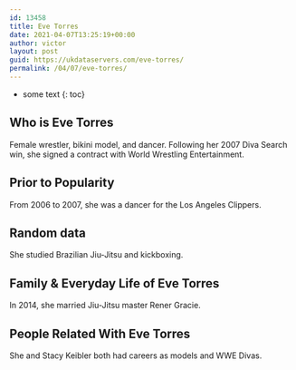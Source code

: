 ```yaml
---
id: 13458
title: Eve Torres
date: 2021-04-07T13:25:19+00:00
author: victor
layout: post
guid: https://ukdataservers.com/eve-torres/
permalink: /04/07/eve-torres/
---
```


* some text
{: toc}


## Who is Eve Torres



Female wrestler, bikini model, and dancer. Following her 2007 Diva Search win, she signed a contract with World Wrestling Entertainment.

                
                
                
## Prior to Popularity



From 2006 to 2007, she was a dancer for the Los Angeles Clippers.

                
                
                
## Random data



She studied Brazilian Jiu-Jitsu and kickboxing.

                
                
                
## Family & Everyday Life of Eve Torres



In 2014, she married Jiu-Jitsu master Rener Gracie.

                
                
                
## People Related With Eve Torres



She and Stacy Keibler both had careers as models and WWE Divas.

                
              
            
          
          
          